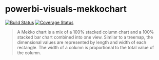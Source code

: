# powerbi-visuals-mekkochart
[![Build Status](https://travis-ci.org/Microsoft/powerbi-visuals-mekkochart.svg?branch=master)](https://travis-ci.org/Microsoft/powerbi-visuals-mekkochart) [![Coverage Status](https://coveralls.io/repos/github/Microsoft/powerbi-visuals-mekkochart/badge.svg?branch=master)](https://coveralls.io/github/Microsoft/powerbi-visuals-mekkochart?branch=master)

> A Mekko chart is a mix of a 100% stacked column chart and a 100% stacked bar chart combined into one view. Similar to a treemap, the dimensional values are represented by length and width of each rectangle. The width of a column is proportional to the total value of the column.
